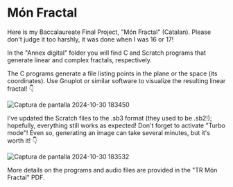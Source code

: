 # Món Fractal

Here is my Baccalaureate Final Project, "Món Fractal" (Catalan). Please don't judge it too harshly, it was done when I was 16 or 17!

In the "Annex digital" folder you will find C and Scratch programs that generate linear and complex fractals, respectively. 

The C programs generate a file listing points in the plane or the space (its coordinates). Use Gnuplot or similar software to visualize the resulting linear fractal! :point_down:

  ![Captura de pantalla 2024-10-30 183450](https://github.com/user-attachments/assets/0b2a9fa2-a87a-4e32-a3bd-e688f47f82de)

I've updated the Scratch files to the .sb3 format (they used to be .sb2!); hopefully, everything still works as expected! Don't forget to activate "Turbo mode"! Even so, generating an image can take several minutes, but it's worth it! 👇

![Captura de pantalla 2024-10-30 183532](https://github.com/user-attachments/assets/9068cc9d-7918-418e-bb11-f8514a2f42f5)

More details on the programs and audio files are provided in the "TR Món Fractal" PDF. 

